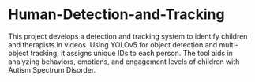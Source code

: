 # Human-Detection-and-Tracking
This project develops a detection and tracking system to identify children and therapists in videos. Using YOLOv5 for object detection and multi-object tracking, it assigns unique IDs to each person. The tool aids in analyzing behaviors, emotions, and engagement levels of children with Autism Spectrum Disorder.
